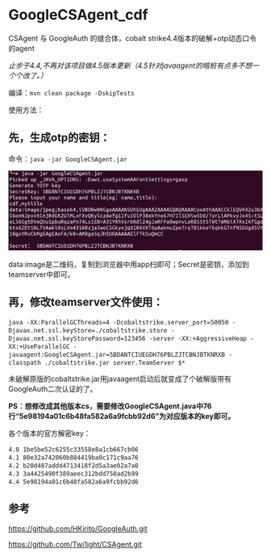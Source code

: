 # GoogleCSAgent_cdf
CSAgent 与 GoogleAuth 的缝合体，cobalt strike4.4版本的破解+otp动态口令的agent

*止步于4.4,不再对该项目做4.5版本更新（4.5针对javaagent的暗桩有点多不想一个个改了。）*


编译：`mvn clean package -DskipTests`

使用方法：

## 先，生成otp的密钥：

命令：`java -jar GoogleCSAgent.jar`

![image-20211208114532203](README/image-20211208114532203.png)

data:image是二维码，复制到浏览器中用app扫即可；Secret是密钥，添加到teamserver中即可。

## 再，修改teamserver文件使用：

```
java -XX:ParallelGCThreads=4 -Dcobaltstrike.server_port=50050 -Djavax.net.ssl.keyStore=./cobaltstrike.store -Djavax.net.ssl.keyStorePassword=123456 -server -XX:+AggressiveHeap -XX:+UseParallelGC -javaagent:GoogleCSAgent.jar=5BDANTCIUEGDH76PBLZJTCBNJBTKNRXB -classpath ./cobaltstrike.jar server.TeamServer $*
```

未破解原版的cobaltstrike.jar用javaagent启动后就变成了个破解版带有GoogleAuth二次认证的了。



**PS：想修改成其他版本cs，需要修改GoogleCSAgent.java中76行“5e98194a01c6b48fa582a6a9fcbb92d6”为对应版本的key即可。**

各个版本的官方解密key：

```
4.0 1be5be52c6255c33558e8a1cb667cb06
4.1 80e32a742060b884419ba0c171c9aa76
4.2 b20d487addd4713418f2d5a3ae02a7a0
4.3 3a4425490f389aeec312bdd758ad2b99
4.4 5e98194a01c6b48fa582a6a9fcbb92d6
```

## 参考

https://github.com/HKirito/GoogleAuth.git

https://github.com/Twi1ight/CSAgent.git
